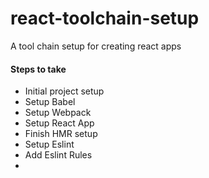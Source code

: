 # react-toolchain-setup
A tool chain setup for creating react apps

#### Steps to take

- Initial project setup 
- Setup Babel
- Setup Webpack
- Setup React App
- Finish HMR setup
- Setup Eslint
- Add Eslint Rules
-